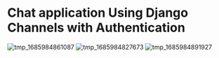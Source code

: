# Chat application Using Django Channels with Authentication

![tmp_1685984861087](https://github.com/rajparmarr2308/chatapp-django-channels-realtime/assets/58849801/2c0f61cb-963e-4e64-8006-55f7790e1280)
![tmp_1685984827673](https://github.com/rajparmarr2308/chatapp-django-channels-realtime/assets/58849801/f8ae7781-779c-40af-9289-f65319baf0bd)
![tmp_1685984891927](https://github.com/rajparmarr2308/chatapp-django-channels-realtime/assets/58849801/dc3fa064-985f-48bf-bffc-5eeb702248f6)
